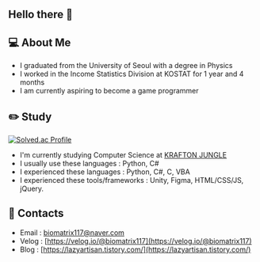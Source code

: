 ## Hello there 👋

## 💻 About Me

* I graduated from the University of Seoul with a degree in Physics
* I worked in the Income Statistics Division at KOSTAT for 1 year and 4 months
* I am currently aspiring to become a game programmer

## ✏️ Study

[![Solved.ac Profile](http://mazassumnida.wtf/api/v2/generate_badge?boj=biomatrix117)](https://solved.ac/biomatrix117/)

* I'm currently studying Computer Science at [KRAFTON JUNGLE](https://jungle.krafton.com/)
* I usually use these languages : Python, C#
* I experienced these languages : Python, C#, C, VBA
* I experienced these tools/frameworks : Unity, Figma, HTML/CSS/JS, jQuery.

## 🔗 Contacts

* Email : [biomatrix117@naver.com](biomatrix117@naver.com)
* Velog : [https://velog.io/@biomatrix117](https://velog.io/@biomatrix117)
* Blog : [https://lazyartisan.tistory.com/](https://lazyartisan.tistory.com/)


